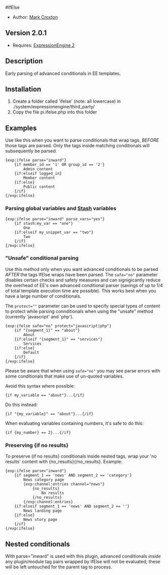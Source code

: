 #IfElse

* Author: [Mark Croxton](http://hallmark-design.co.uk/)

## Version 2.0.1

* Requires: [ExpressionEngine 2](http://expressionengine.com/)

## Description
Early parsing of advanced conditionals in EE templates.

## Installation

1. Create a folder called 'ifelse' (note: all lowercase) in ./system/expressionengine/third_party/
2. Copy the file pi.ifelse.php into this folder

## Examples

Use like this when you want to parse conditionals that wrap tags, *BEFORE* those tags are parsed. 
Only the tags inside matching conditionals will subsequently be parsed.

	{exp:ifelse parse="inward"}	
		{if member_id == '1' OR group_id == '2'}
			Admin content
		{if:elseif logged_in}
			Member content
		{if:else}
			Public content
		{/if}
	{/exp:ifelse}
	
### Parsing global variables and [Stash](https://github.com/croxton/Stash) variables

	{exp:ifelse parse="inward" parse_vars="yes"}	
		{if stash:my_var == "one"}
			One
		{if:elseif my_snippet_var == "two"}
			Two
		{/if}
	{/exp:ifelse}

### "Unsafe" conditional parsing

Use this method only when you want advanced conditionals to be parsed *AFTER* the tags IfElse wraps have been parsed. The `safe="no"` parameter disables certain checks and safety measures and can signigicantly reduce the overhead of EE's own advanced conditional parser (savings of up to 1/4 of total template execution time are possible). This works best when you have a large number of conditionals. 

The `protect=""` parameter can be used to specify special types of content to protect while parsing connditionals when using the "unsafe" method (currently 'javascript' and 'php').

	{exp:ifelse safe="no" protect="javascript|php"}	
		{if "{segment_1}" == "about"}
			About 
		{if:elseif "{segment_1}" == "services"}
			Services 
		{if:else}
			Default
		{/if}
	{/exp:ifelse}

Please be aware that when using `safe="no"` you may see parse errors with some conditionals that make use of un-quoted variables.

Avoid this syntax where possible:

	{if my_variable == "about"}...{/if}

Do this instead:

	{if "{my_variable}" == "about"}...{/if}


When evaluating variables containing numbers, it's safe to do this:

	{if {my_number} == 2}...{/if}


### Preserving {if no results}

To preserve {if no results} conditionals inside nested tags, wrap your 'no results' content with {no_results}{/no_results}. Example:

	{exp:ifelse parse="inward"}	
		{if segment_1 == 'news' AND segment_2 == 'category'}
			News category page
			{exp:channel:entries channel="news"}
				{no_results} 
					No results 
				{/no_results}
			{/exp:channel:entries}
		{if:elseif segment_1 == 'news' AND segment_2 == ''}
		 	News landing page
		{if:else}
			News story page
		{/if}
	{/exp:ifelse}


## Nested conditionals

With parse="inward" is used with this plugin, advanced conditionals *inside* any plugin/module tag pairs wrapped by IfElse will not be evaluated; these will be left untouched for the parent tag to process.